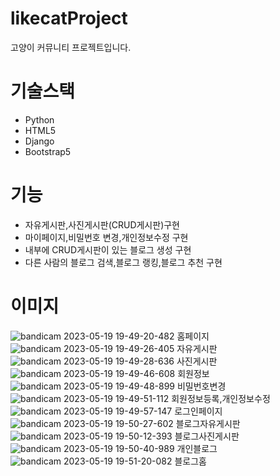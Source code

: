 # likecatProject
고양이 커뮤니티 프로젝트입니다.
# 기술스택
- Python
- HTML5
- Django
- Bootstrap5
# 기능
- 자유게시판,사진게시판(CRUD게시판)구현
- 마이페이지,비밀번호 변경,개인정보수정 구현
- 내부에 CRUD게시판이 있는 블로그 생성 구현
- 다른 사람의 블로그 검색,블로그 랭킹,블로그 추천 구현
# 이미지
![bandicam 2023-05-19 19-49-20-482](https://github.com/GongDaeTaewoo/likecatProject/assets/89184708/46d55072-e88c-4274-8339-f419fb3d17f3)
홈페이지
![bandicam 2023-05-19 19-49-26-405](https://github.com/GongDaeTaewoo/likecatProject/assets/89184708/34e844a4-d8f7-42d2-9c61-af5a38098440)
자유게시판
![bandicam 2023-05-19 19-49-28-636](https://github.com/GongDaeTaewoo/likecatProject/assets/89184708/25a6da75-48a8-4c17-994b-be4b385c021d)
사진게시판
![bandicam 2023-05-19 19-49-46-608](https://github.com/GongDaeTaewoo/likecatProject/assets/89184708/7fa23748-0aae-478c-a7e0-b8aa4cab9d93)
회원정보
![bandicam 2023-05-19 19-49-48-899](https://github.com/GongDaeTaewoo/likecatProject/assets/89184708/09ab6104-0b08-46be-97ad-cb3dd004d5e6)
비밀번호변경
![bandicam 2023-05-19 19-49-51-112](https://github.com/GongDaeTaewoo/likecatProject/assets/89184708/1f31557c-c4eb-4773-b992-f53ce996062a)
회원정보등록,개인정보수정
![bandicam 2023-05-19 19-49-57-147](https://github.com/GongDaeTaewoo/likecatProject/assets/89184708/596a7e15-ab31-4916-81e9-03d571e42bd4)
로그인페이지
![bandicam 2023-05-19 19-50-27-602](https://github.com/GongDaeTaewoo/likecatProject/assets/89184708/b0c272d7-e67f-4170-b797-623a1946e065)
블로그자유게시판
![bandicam 2023-05-19 19-50-12-393](https://github.com/GongDaeTaewoo/likecatProject/assets/89184708/7e6ceedd-d674-40ce-8073-bab279e147b6)
블로그사진게시판
![bandicam 2023-05-19 19-50-40-989](https://github.com/GongDaeTaewoo/likecatProject/assets/89184708/8ae047de-12d6-48a9-ae4b-a111939eff26)
개인블로그
![bandicam 2023-05-19 19-51-20-082](https://github.com/GongDaeTaewoo/likecatProject/assets/89184708/15879f24-c5e4-4295-8984-590fc71f2cf0)
블로그홈
